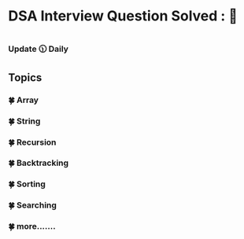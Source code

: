 # DSA Interview Question Solved : 👊
#
    
    
### Update 🕦 Daily 

## Topics 
### 🍀 Array 
### 🍀 String 
### 🍀 Recursion 
### 🍀 Backtracking 
### 🍀 Sorting 
### 🍀 Searching 
### 🍀 more.......
